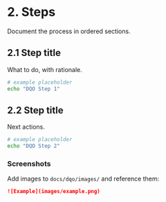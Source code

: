 # 2. Steps

Document the process in ordered sections.

## 2.1 Step title
What to do, with rationale.

```bash
# example placeholder
echo "DQO Step 1"
```

## 2.2 Step title
Next actions.

```bash
# example placeholder
echo "DQO Step 2"
```

### Screenshots
Add images to `docs/dqo/images/` and reference them:

```markdown
![Example](images/example.png)
```
